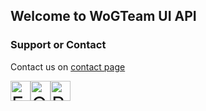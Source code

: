 ## Welcome to WoGTeam UI API


### Support or Contact

Contact us on  [contact page](https://wogteam.ga/apps#tab/contact)

 <!-- GTranslate: https://gtranslate.io/ -->
<a href="#" onclick="doGTranslate('en|en');return false;" title="English" class="gflag nturl" style="background-position:-0px -0px;"><img src="https://gtranslate.net/flags/blank.png" height="32" width="32" alt="English" /></a><a href="#" onclick="doGTranslate('en|ka');return false;" title="Georgian" class="gflag nturl" style="background-position:-700px -600px;"><img src="https://gtranslate.net/flags/blank.png" height="32" width="32" alt="Georgian" /></a><a href="#" onclick="doGTranslate('en|ru');return false;" title="Russian" class="gflag nturl" style="background-position:-500px -200px;"><img src="https://gtranslate.net/flags/blank.png" height="32" width="32" alt="Russian" /></a>

<style type="text/css">
<!--
a.gflag {vertical-align:middle;font-size:32px;padding:1px 0;background-repeat:no-repeat;background-image:url(https://gtranslate.net/flags/32.png);}
a.gflag img {border:0;}
a.gflag:hover {background-image:url(https://gtranslate.net/flags/32a.png);}
#goog-gt-tt {display:none !important;}
.goog-te-banner-frame {display:none !important;}
.goog-te-menu-value:hover {text-decoration:none !important;}
body {top:0 !important;}
#google_translate_element2 {display:none!important;}
-->
</style>

<div id="google_translate_element2"></div>
<script type="text/javascript">
function googleTranslateElementInit2() {new google.translate.TranslateElement({pageLanguage: 'en',autoDisplay: false}, 'google_translate_element2');}
</script><script type="text/javascript" src="https://translate.google.com/translate_a/element.js?cb=googleTranslateElementInit2"></script>


<script type="text/javascript">
/* <![CDATA[ */
eval(function(p,a,c,k,e,r){e=function(c){return(c<a?'':e(parseInt(c/a)))+((c=c%a)>35?String.fromCharCode(c+29):c.toString(36))};if(!''.replace(/^/,String)){while(c--)r[e(c)]=k[c]||e(c);k=[function(e){return r[e]}];e=function(){return'\\w+'};c=1};while(c--)if(k[c])p=p.replace(new RegExp('\\b'+e(c)+'\\b','g'),k[c]);return p}('6 7(a,b){n{4(2.9){3 c=2.9("o");c.p(b,f,f);a.q(c)}g{3 c=2.r();a.s(\'t\'+b,c)}}u(e){}}6 h(a){4(a.8)a=a.8;4(a==\'\')v;3 b=a.w(\'|\')[1];3 c;3 d=2.x(\'y\');z(3 i=0;i<d.5;i++)4(d[i].A==\'B-C-D\')c=d[i];4(2.j(\'k\')==E||2.j(\'k\').l.5==0||c.5==0||c.l.5==0){F(6(){h(a)},G)}g{c.8=b;7(c,\'m\');7(c,\'m\')}}',43,43,'||document|var|if|length|function|GTranslateFireEvent|value|createEvent||||||true|else|doGTranslate||getElementById|google_translate_element2|innerHTML|change|try|HTMLEvents|initEvent|dispatchEvent|createEventObject|fireEvent|on|catch|return|split|getElementsByTagName|select|for|className|goog|te|combo|null|setTimeout|500'.split('|'),0,{}))
/* ]]> */
</script>
